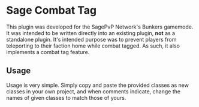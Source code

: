 # Sage Combat Tag
This plugin was developed for the SagePvP Network's Bunkers gamemode. It was intended to be written directly into an existing plugin, **not** as a standalone plugin.
It's intended purpose was to prevent players from teleporting to their faction home while combat tagged. As such, it also implements a combat tag feature.

## Usage
Usage is very simple. Simply copy and paste the provided classes as new classes in your own project, and when comments indicate, change the names of given 
classes to match those of yours.
